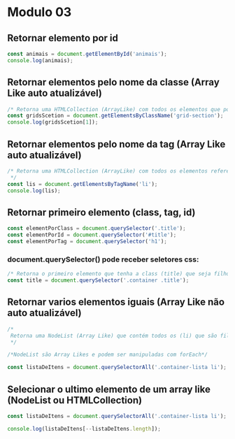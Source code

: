 # Modulo 03

## Retornar elemento por id

```javascript
const animais = document.getElementById('animais');
console.log(animais);
```

## Retornar elementos pelo nome da classe (Array Like auto atualizável)

```javascript
/* Retorna uma HTMLCollection (ArrayLike) com todos os elementos que possuem essa classe, auto atualizavél quando recebe um novo elemento */
const gridsScetion = document.getElementsByClassName('grid-section');
console.log(gridsScetion[1]);
```

## Retornar elementos pelo nome da tag (Array Like auto atualizável)

```javascript
/* Retorna uma HTMLCollection (ArrayLike) com todos os elementos referente a tag, auto atualizavél quando recebe um novo elemento
 */
const lis = document.getElementsByTagName('li');
console.log(lis);
```

## Retornar primeiro elemento (class, tag, id)

```javascript
const elementPorClass = document.querySelector('.title');
const elementPorId = document.querySelector('#title');
const elementPorTag = document.querySelector('h1');
```

### document.querySelector() pode receber seletores css:

```javascript
/* Retorna o primeiro elemento que tenha a class (title) que seja filho de um elemento que tenha a class (container) */
const title = document.querySelector('.container .title');
```

## Retornar varios elementos iguais (Array Like não auto atualizável)

```javascript
/*
 Retorna uma NodeList (Array Like) que contém todos os (li) que são filhos de (container-lista)
 */

/*NodeList são Array Likes e podem ser manipuladas com forEach*/

const listaDeItens = document.querySelectorAll('.container-lista li');
```

## Selecionar o ultimo elemento de um array like (NodeList ou HTMLCollection)

```javascript
const listaDeItens = document.querySelectorAll('.container-lista li');

console.log(listaDeItens[--listaDeItens.length]);
```
